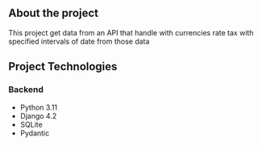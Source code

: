 ## About the project
This project get data from an API that handle with currencies rate tax with specified intervals of date from those data

## Project Technologies
### Backend
- Python 3.11
- Django 4.2
- SQLite
- Pydantic
